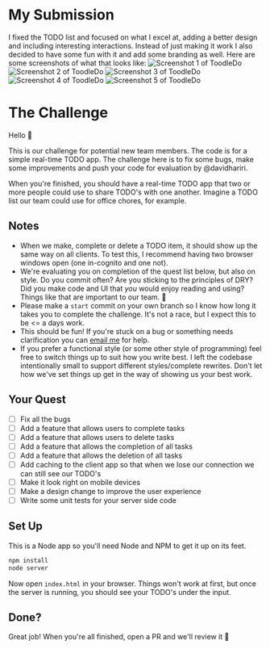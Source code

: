# My Submission
I fixed the TODO list and focused on what I excel at, adding a better design and including interesting interactions.
Instead of just making it work I also decided to have some fun with it and add some branding as well.
Here are some screenshots of what that looks like:
![Screenshot 1 of ToodleDo](https://www.dropbox.com/s/732o2dqsbnpblpf/Screenshot%202017-06-04%2009.05.24.png?dl=0)
![Screenshot 2 of ToodleDo](https://www.dropbox.com/s/fwbfvhc8ubp1spg/Screenshot%202017-06-04%2009.05.49.png?dl=0)
![Screenshot 3 of ToodleDo](https://www.dropbox.com/s/at6yq6zh1huo9i8/Screenshot%202017-06-04%2009.06.02.png?dl=0)
![Screenshot 4 of ToodleDo](https://www.dropbox.com/s/oety09wqsf9c59d/Screenshot%202017-06-04%2009.06.30.png?dl=0)
![Screenshot 5 of ToodleDo](https://www.dropbox.com/s/86lq9fbvg558j1n/Screenshot%202017-06-04%2009.07.25.png?dl=0)

# The Challenge
Hello :wave:

This is our challenge for potential new team members. The code is for a simple real-time TODO app. The challenge here is to fix some bugs, make some improvements and push your code for evaluation by @davidhariri.

When you're finished, you should have a real-time TODO app that two or more people could use to share TODO's with one another. Imagine a TODO list our team could use for office chores, for example.

## Notes
- When we make, complete or delete a TODO item, it should show up the same way on all clients. To test this, I recommend having two browser windows open (one in-cognito and one not).
- We're evaluating you on completion of the quest list below, but also on style. Do you commit often? Are you sticking to the principles of DRY? Did you make code and UI that _you_ would enjoy reading and using? Things like that are important to our team. 👊
- Please make a `start` commit on your own branch so I know how long it takes you to complete the challenge. It's not a race, but I expect this to be <= a days work.
- This should be fun! If you're stuck on a bug or something needs clarification you can [email me](mailto:david@ada.support?subject=Challenge) for help.
- If you prefer a functional style (or some other style of programming) feel free to switch things up to suit how you write best. I left the codebase intentionally small to support different styles/complete rewrites. Don't let how we've set things up get in the way of showing us your best work.

##  Your Quest
- [ ] Fix all the bugs
- [ ] Add a feature that allows users to complete tasks
- [ ] Add a feature that allows users to delete tasks
- [ ] Add a feature that allows the completion of all tasks
- [ ] Add a feature that allows the deletion of all tasks
- [ ] Add caching to the client app so that when we lose our connection we can still see our TODO's
- [ ] Make it look right on mobile devices
- [ ] Make a design change to improve the user experience
- [ ] Write some unit tests for your server side code

## Set Up
This is a Node app so you'll need Node and NPM to get it up on its feet.

```sh
npm install
node server
```

Now open `index.html` in your browser. Things won't work at first, but once the server is running, you should see your TODO's under the input.

## Done?
Great job! When you're all finished, open a PR and we'll review it 🙌

